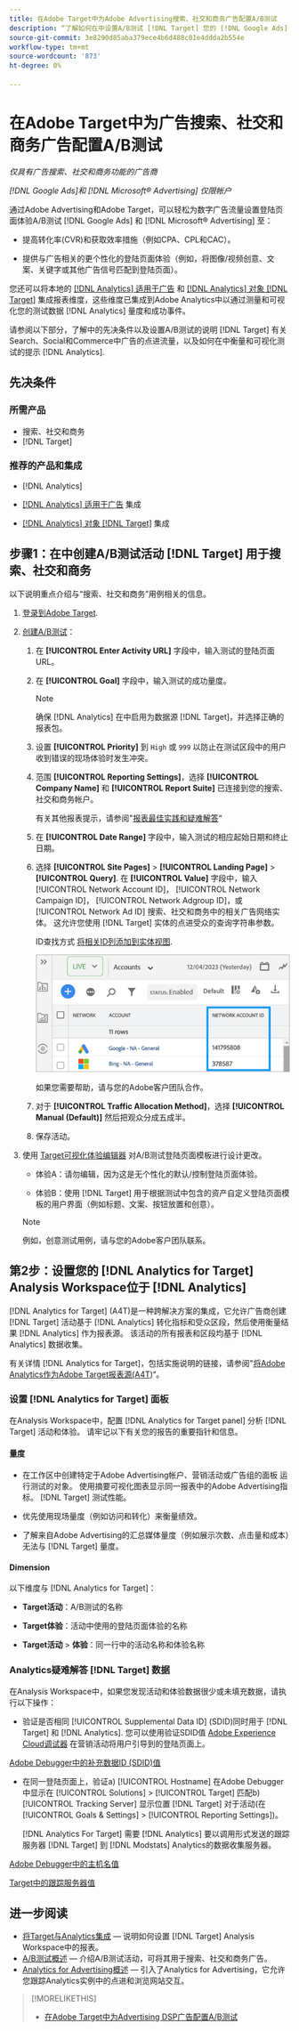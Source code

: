 ```yaml
---
title: 在Adobe Target中为Adobe Advertising搜索、社交和商务广告配置A/B测试
description: “了解如何在中设置A/B测试 [!DNL Target] 您的 [!DNL Google Ads] 和 [!DNL Microsoft® Advertising] 搜索、社交和商务广告。”
source-git-commit: 3e8290d85aba379ece4b6d488c01e4ddda2b554e
workflow-type: tm+mt
source-wordcount: '873'
ht-degree: 0%

---
```


# 在Adobe Target中为广告搜索、社交和商务广告配置A/B测试

*仅具有广告搜索、社交和商务功能的广告商*

*[!DNL Google Ads]和 [!DNL Microsoft® Advertising] 仅限帐户*

通过Adobe Advertising和Adobe Target，可以轻松为数字广告流量设置登陆页面体验A/B测试 [!DNL Google Ads] 和 [!DNL Microsoft® Advertising] 至：

* 提高转化率(CVR)和获取效率措施（例如CPA、CPL和CAC）。

* 提供与广告相关的更个性化的登陆页面体验（例如，将图像/视频创意、文案、关键字或其他广告信号匹配到登陆页面）。

您还可以将本地的 [[!DNL Analytics] 适用于广告](/help/integrations/analytics/overview.md) 和 [[!DNL Analytics] 对象 [!DNL Target]](https://experienceleague.adobe.com/docs/target/using/integrate/a4t/a4t.html) 集成报表维度，这些维度已集成到Adobe Analytics中以通过测量和可视化您的测试数据 [!DNL Analytics] 量度和成功事件。

请参阅以下部分，了解中的先决条件以及设置A/B测试的说明 [!DNL Target] 有关Search、Social和Commerce中广告的点进流量，以及如何在中衡量和可视化测试的提示 [!DNL Analytics].

## 先决条件

### 所需产品

* 搜索、社交和商务
* [!DNL Target]

### 推荐的产品和集成

* [!DNL Analytics]

* [[!DNL Analytics] 适用于广告](/help/integrations/analytics/overview.md) 集成<!-- necessary for testing view-throughs, which most advertisers want to do -->

* [[!DNL Analytics] 对象 [!DNL Target]](https://experienceleague.adobe.com/docs/target/using/integrate/a4t/a4t.html) 集成

## 步骤1：在中创建A/B测试活动 [!DNL Target] 用于搜索、社交和商务

以下说明重点介绍与“搜索、社交和商务”用例相关的信息。

1. [登录到Adobe Target](https://experienceleague.adobe.com/docs/target/using/introduction/target-access-from-mac.html).

1. [创建A/B测试](https://experienceleague.adobe.com/docs/target/using/activities/abtest/create/test-create-ab.html)：

   1. 在 **[!UICONTROL Enter Activity URL]** 字段中，输入测试的登陆页面URL。

   1. 在 **[!UICONTROL Goal]** 字段中，输入测试的成功量度。

      >[!NOTE]
      >
      >确保 [!DNL Analytics] 在中启用为数据源 [!DNL Target]，并选择正确的报表包。

   1. 设置 **[!UICONTROL Priority]** 到 `High` 或 `999` 以防止在测试区段中的用户收到错误的现场体验时发生冲突。


   1. 范围 **[!UICONTROL Reporting Settings]**，选择 **[!UICONTROL Company Name]** 和 **[!UICONTROL Report Suite]** 已连接到您的搜索、社交和商务帐户。

      有关其他报表提示，请参阅&quot;[报表最佳实践和疑难解答](https://experienceleague.adobe.com/docs/analytics/analyze/reports-analytics/report-troubleshooting.html)“

   1. 在 **[!UICONTROL Date Range]** 字段中，输入测试的相应起始日期和终止日期。

   1. 选择 **[!UICONTROL Site Pages]** > **[!UICONTROL Landing Page]** > **[!UICONTROL Query]**. 在 **[!UICONTROL Value]** 字段中，输入 [!UICONTROL Network Account ID]， [!UICONTROL Network Campaign ID]， [!UICONTROL Network Adgroup ID]，或 [!UICONTROL Network Ad ID] 搜索、社交和商务中的相关广告网络实体。 这允许您使用 [!DNL Target] 实体的点进受众的查询字符串参数。

      ID查找方式 [将相关ID列添加到实体视图](/help/search-social-commerce/common-tasks/data-views/custom-default-views-manage.md).

      ![[!UICONTROL Network Account ID] 中的列 [!UICONTROL Accounts] 视图](/help/integrations/assets/target-search-id.png "[!UICONTROL Network Account ID] 中的列 [!UICONTROL Accounts] 视图")

      如果您需要帮助，请与您的Adobe客户团队合作。

   1. 对于 **[!UICONTROL Traffic Allocation Method]**，选择 **[!UICONTROL Manual (Default)]** 然后把观众分成五成半。

   1. 保存活动。

1. 使用 [Target可视化体验编辑器](https://experienceleague.adobe.com/docs/target/using/activities/abtest/create/test-create-ab.html) 对A/B测试登陆页面模板进行设计更改。

   * 体验A：请勿编辑，因为这是无个性化的默认/控制登陆页面体验。

   * 体验B：使用 [!DNL Target] 用于根据测试中包含的资产自定义登陆页面模板的用户界面（例如标题、文案、按钮放置和创意）。

   >[!NOTE]
   >
   >例如，创意测试用例，请与您的Adobe客户团队联系。

## 第2步：设置您的 [!DNL Analytics for Target] Analysis Workspace位于 [!DNL Analytics]

[!DNL Analytics for Target] (A4T)是一种跨解决方案的集成，它允许广告商创建 [!DNL Target] 活动基于 [!DNL Analytics] 转化指标和受众区段，然后使用衡量结果 [!DNL Analytics] 作为报表源。 该活动的所有报表和区段均基于 [!DNL Analytics] 数据收集。

有关详情 [!DNL Analytics for Target]，包括实施说明的链接，请参阅&quot;[将Adobe Analytics作为Adobe Target报表源(A4T)](https://experienceleague.adobe.com/docs/target/using/integrate/a4t/a4t.html)“。

### 设置 [!DNL Analytics for Target] 面板

在Analysis Workspace中，配置 [!DNL Analytics for Target panel] 分析 [!DNL Target] 活动和体验。 请牢记以下有关您的报告的重要指针和信息。

#### 量度

* 在工作区中创建特定于Adobe Advertising帐户、营销活动或广告组的面板<!-- only applicable entities? --> 运行测试的对象。 使用摘要可视化图表显示同一报表中的Adobe Advertising指标。 [!DNL Target] 测试性能。

* 优先使用现场量度（例如访问和转化）来衡量绩效。

* 了解来自Adobe Advertising的汇总媒体量度（例如展示次数、点击量和成本）无法与 [!DNL Target] 量度。

#### Dimension

以下维度与 [!DNL Analytics for Target]：

* **Target活动**：A/B测试的名称

* **Target体验**：活动中使用的登陆页面体验的名称

* **Target活动** > **体验**：同一行中的活动名称和体验名称

### Analytics疑难解答 [!DNL Target] 数据

在Analysis Workspace中，如果您发现活动和体验数据很少或未填充数据，请执行以下操作：

* 验证是否相同 [!UICONTROL Supplemental Data ID] (SDID)同时用于 [!DNL Target] 和 [!DNL Analytics]. 您可以使用验证SDID值 [Adobe Experience Cloud调试器](https://experienceleague.adobe.com/docs/target-learn/tutorials/troubleshooting/troubleshoot-with-the-experience-cloud-debugger.html) 在营销活动将用户引导到的登陆页面上。

[Adobe Debugger中的补充数据ID (SDID)值](/help/integrations/assets/target-troubleshooting-sdid.png)

* 在同一登陆页面上，验证a) [!UICONTROL Hostname] 在Adobe Debugger中显示在 [!UICONTROL Solutions] > [!UICONTROL Target] 匹配b) [!UICONTROL Tracking Server] 显示位置 [!DNL Target] 对于活动(在 [!UICONTROL Goals & Settings] > [!UICONTROL Reporting Settings])。

  [!DNL Analytics For Target] 需要 [!DNL Analytics] 要以调用形式发送的跟踪服务器 [!DNL Target] 到 [!DNL Modstats] Analytics的数据收集服务器。<!-- just "to Analytics?"-->

[Adobe Debugger中的主机名值](/help/integrations/assets/target-troubleshooting-hostname.png)

[Target中的跟踪服务器值](/help/integrations/assets/target-troubleshooting-tracking-server.png)

## 进一步阅读

* [将Target与Analytics集成](https://experienceleague.adobe.com/docs/target-learn/tutorials/integrations/3.2-target-analytics.html)  — 说明如何设置 [!DNL Target] Analysis Workspace中的报表。
* [A/B测试概述](https://experienceleague.adobe.com/docs/target/using/activities/abtest/test-ab.html)  — 介绍A/B测试活动，可将其用于搜索、社交和商务广告。
* [Analytics for Advertising概述](/help/integrations/analytics/overview.md)  — 引入了Analytics for Advertising，它允许您跟踪Analytics实例中的点进和浏览网站交互。

>[!MORELIKETHIS]
>
>* [在Adobe Target中为Advertising DSP广告配置A/B测试](ab-tests-dsp.md)
